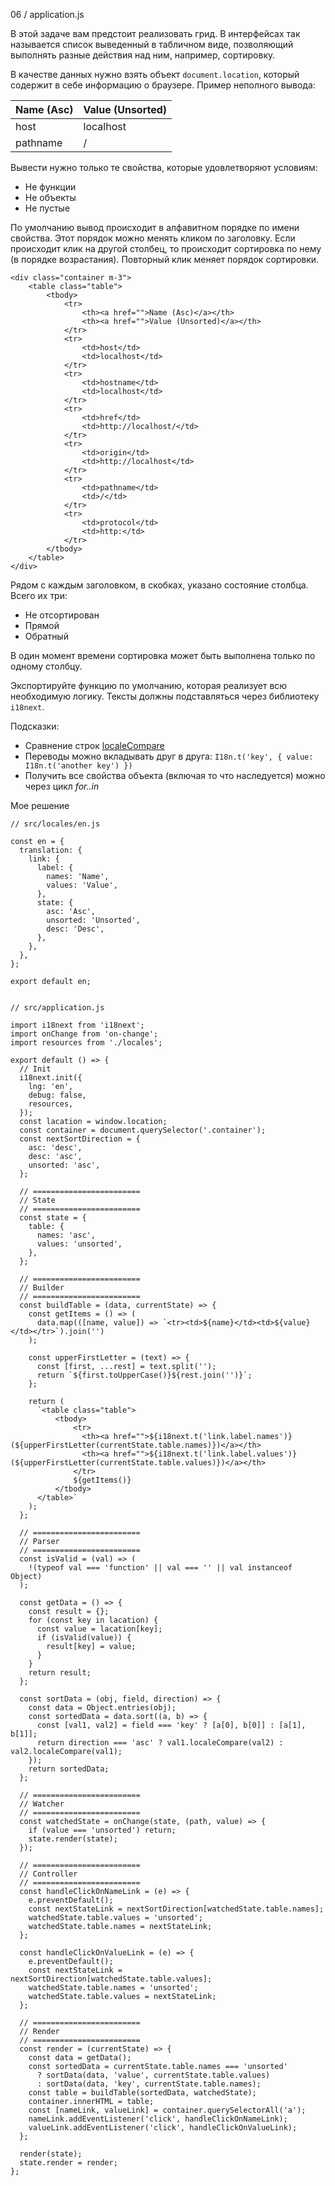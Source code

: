 06 / application.js

В этой задаче вам предстоит реализовать грид. В интерфейсах так называется список выведенный в табличном виде, позволяющий выполнять разные действия над ним, например, сортировку.

В качестве данных нужно взять объект `document.location`, который содержит в себе информацию о браузере. 
Пример неполного вывода:

Name (Asc) |	Value (Unsorted)  
-----------|-------------------
host	     |    localhost  
pathname	 |   /

Вывести нужно только те свойства, которые удовлетворяют условиям:
* Не функции
* Не объекты
* Не пустые

По умолчанию вывод происходит в алфавитном порядке по имени свойства. Этот порядок можно менять кликом по заголовку. Если происходит клик на другой столбец, то происходит сортировка по нему (в порядке возрастания). Повторный клик меняет порядок сортировки.
```
<div class="container m-3">
    <table class="table">
        <tbody>
            <tr>
                <th><a href="">Name (Asc)</a></th>
                <th><a href="">Value (Unsorted)</a></th>
            </tr>
            <tr>
                <td>host</td>
                <td>localhost</td>
            </tr>
            <tr>
                <td>hostname</td>
                <td>localhost</td>
            </tr>
            <tr>
                <td>href</td>
                <td>http://localhost/</td>
            </tr>
            <tr>
                <td>origin</td>
                <td>http://localhost</td>
            </tr>
            <tr>
                <td>pathname</td>
                <td>/</td>
            </tr>
            <tr>
                <td>protocol</td>
                <td>http:</td>
            </tr>
        </tbody>
    </table>
</div>
```
Рядом с каждым заголовком, в скобках, указано состояние столбца. Всего их три:
* Не отсортирован
* Прямой
* Обратный

В один момент времени сортировка может быть выполнена только по одному столбцу.

Экспортируйте функцию по умолчанию, которая реализует всю необходимую логику. Тексты должны подставляться через библиотеку `i18next`.

Подсказки:

* Сравнение строк [localeCompare](https://developer.mozilla.org/en/docs/Web/JavaScript/Reference/Global_Objects/String/localeCompare)
* Переводы можно вкладывать друг в друга: `I18n.t('key', { value: I18n.t('another key') })`
* Получить все свойства объекта (включая то что наследуется) можно через цикл *for..in*



Мое решение
```
// src/locales/en.js

const en = {
  translation: {
    link: {
      label: {
        names: 'Name',
        values: 'Value',
      },
      state: {
        asc: 'Asc',
        unsorted: 'Unsorted',
        desc: 'Desc',
      },
    },
  },
};

export default en;


// src/application.js

import i18next from 'i18next';
import onChange from 'on-change';
import resources from './locales';

export default () => {
  // Init
  i18next.init({
    lng: 'en',
    debug: false,
    resources,
  });
  const lacation = window.location;
  const container = document.querySelector('.container');
  const nextSortDirection = {
    asc: 'desc',
    desc: 'asc',
    unsorted: 'asc',
  };

  // ========================
  // State
  // ========================
  const state = {
    table: {
      names: 'asc',
      values: 'unsorted',
    },
  };

  // ========================
  // Builder
  // ========================
  const buildTable = (data, currentState) => {
    const getItems = () => (
      data.map(([name, value]) => `<tr><td>${name}</td><td>${value}</td></tr>`).join('')
    );

    const upperFirstLetter = (text) => {
      const [first, ...rest] = text.split('');
      return `${first.toUpperCase()}${rest.join('')}`;
    };

    return (
      `<table class="table">
          <tbody>
              <tr>
                <th><a href="">${i18next.t('link.label.names')} (${upperFirstLetter(currentState.table.names)})</a></th>
                <th><a href="">${i18next.t('link.label.values')} (${upperFirstLetter(currentState.table.values)})</a></th>
              </tr>
              ${getItems()}
          </tbody>
      </table>`
    );
  };

  // ========================
  // Parser
  // ========================
  const isValid = (val) => (
    !(typeof val === 'function' || val === '' || val instanceof Object)
  );

  const getData = () => {
    const result = {};
    for (const key in lacation) {
      const value = lacation[key];
      if (isValid(value)) {
        result[key] = value;
      }
    }
    return result;
  };

  const sortData = (obj, field, direction) => {
    const data = Object.entries(obj);
    const sortedData = data.sort((a, b) => {
      const [val1, val2] = field === 'key' ? [a[0], b[0]] : [a[1], b[1]];
      return direction === 'asc' ? val1.localeCompare(val2) : val2.localeCompare(val1);
    });
    return sortedData;
  };

  // ========================
  // Watcher
  // ========================
  const watchedState = onChange(state, (path, value) => {
    if (value === 'unsorted') return;
    state.render(state);
  });

  // ========================
  // Controller
  // ========================
  const handleClickOnNameLink = (e) => {
    e.preventDefault();
    const nextStateLink = nextSortDirection[watchedState.table.names];
    watchedState.table.values = 'unsorted';
    watchedState.table.names = nextStateLink;
  };

  const handleClickOnValueLink = (e) => {
    e.preventDefault();
    const nextStateLink = nextSortDirection[watchedState.table.values];
    watchedState.table.names = 'unsorted';
    watchedState.table.values = nextStateLink;
  };

  // ========================
  // Render
  // ========================
  const render = (currentState) => {
    const data = getData();
    const sortedData = currentState.table.names === 'unsorted'
      ? sortData(data, 'value', currentState.table.values)
      : sortData(data, 'key', currentState.table.names);
    const table = buildTable(sortedData, watchedState);
    container.innerHTML = table;
    const [nameLink, valueLink] = container.querySelectorAll('a');
    nameLink.addEventListener('click', handleClickOnNameLink);
    valueLink.addEventListener('click', handleClickOnValueLink);
  };

  render(state);
  state.render = render;
};
